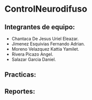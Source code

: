 # ControlNeurodifuso

## Integrantes de equipo:
- Chantaca De Jesus Uriel Eleazar.
- Jimenez Esquivias Fernando Adrian.
- Moreno Velazquez Kattia Yamilet.
- Rivera Picazo Angel.
- Salazar Garcia Daniel.

## Practicas:
[P02]: <https://dsg-ipn.github.io/ControlNeurodifuso/P02/CN_P02.html>
[P03]: <https://dsg-ipn.github.io/ControlNeurodifuso/P03/CN_P03.html>

## Reportes:
[CR03]: <https://dsg-ipn.github.io/ControlNeurodifuso/P03/CR03.html>